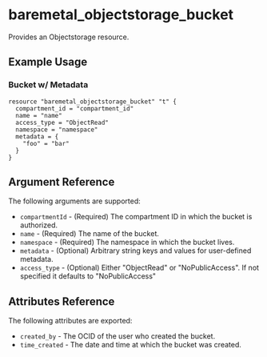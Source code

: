 # baremetal\_objectstorage\_bucket

Provides an Objectstorage resource.

## Example Usage

### Bucket w/ Metadata

```
resource "baremetal_objectstorage_bucket" "t" {
  compartment_id = "compartment_id"
  name = "name"
  access_type = "ObjectRead"
  namespace = "namespace"
  metadata = {
    "foo" = "bar"
  }
}
```

## Argument Reference

The following arguments are supported:

* `compartmentId` - (Required) The compartment ID in which the bucket is authorized.
* `name` - (Required) The name of the bucket.
* `namespace` - (Required) The namespace in which the bucket lives.
* `metadata` - (Optional) Arbitrary string keys and values for user-defined metadata.
* `access_type` - (Optional) Either "ObjectRead" or "NoPublicAccess". If not specified it defaults to "NoPublicAccess"

## Attributes Reference

The following attributes are exported:

* `created_by` - The OCID of the user who created the bucket.
* `time_created` - The date and time at which the bucket was created.
